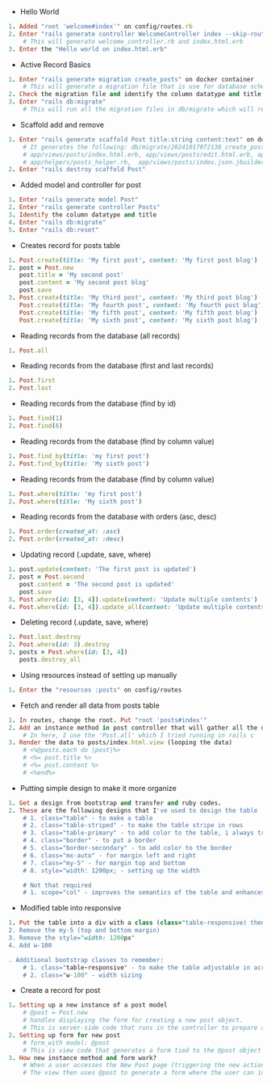* Hello World
```ruby =
1. Added "root 'welcome#index'" on config/routes.rb
2. Enter "rails generate controller WelcomeController index --skip-routes --no-test-framework" on /usr/src/app which is the docker container
    # This will generate welcome_controller.rb and index.html.erb
3. Enter the "Hello world on index.html.erb"
```

* Active Record Basics
```ruby =
1. Enter "rails generate migration create_posts" on docker container
    # This will generate a migration file that is use for database schema
2. Check the migration file and identify the column datatype and title
3. Enter "rails db:migrate"
    # This will run all the migration files in db/migrate which will reflect in the db/schema
```

* Scaffold add and remove
```ruby = 
1. Enter "rails generate scaffold Post title:string content:text" on docker container
    # It generates the following: db/migrate/20241017072138_create_posts.rb, app/models/post.rb,  app/controllers/posts_controller.rb,
    # app/views/posts/index.html.erb, app/views/posts/edit.html.erb, app/views/posts/show.html.erb, app/views/posts/new.html.erb, app/views/posts/_form.html.erb, app/views/posts/_post.html.erb
    # app/helpers/posts_helper.rb,  app/views/posts/index.json.jbuilder, app/views/posts/show.json.jbuilder, app/views/posts/_post.json.jbuilder
2. Enter "rails destroy scaffold Post"
```

* Added model and controller for post
```ruby =
1. Enter "rails generate model Post"
2. Enter "rails generate controller Posts"
3. Identify the column datatype and title
4. Enter "rails db:migrate"
5. Enter "rails db:reset"
```

* Creates record for posts table
```ruby =
1. Post.create(title: 'My first post', content: 'My first post blog')
2. post = Post.new                      
   post.title = 'My second post'           
   post.content = 'My second post blog'
   post.save 
3. Post.create(title: 'My third post', content: 'My third post blog')
   Post.create(title: 'My fourth post', content: 'My fourth post blog')
   Post.create(title: 'My fifth post', content: 'My fifth post blog')
   Post.create(title: 'My sixth post', content: 'My sixth post blog')
```

* Reading records from the database (all records)
```ruby =
1. Post.all
```

* Reading records from the database (first and last records)
```ruby =
1. Post.first
2. Post.last
```

* Reading records from the database (find by id)
```ruby =
1. Post.find(1)
2. Post.find(6)
```

* Reading records from the database (find by column value)
```ruby =
1. Post.find_by(title: 'my first post')
2. Post.find_by(title: 'My sixth post')
```

* Reading records from the database (find by column value)
```ruby =
1. Post.where(title: 'my first post')
2. Post.where(title: 'My sixth post')
```

* Reading records from the database with orders (asc, desc)
```ruby =
1. Post.order(created_at: :asc)
2. Post.order(created_at: :desc)
```

* Updating record (.update, save, where)
```ruby =
1. post.update(content: 'The first post is updated') 
2. post = Post.second
   post.content = 'The second post is updated'
   post.save
3. Post.where(id: [3, 4]).update(content: 'Update multiple contents')
4. Post.where(id: [3, 4]).update_all(content: 'Update multiple contents with update_all')
```

* Deleting record (.update, save, where)
```ruby =
1. Post.last.destroy
2. Post.where(id: 3).destroy
3. posts = Post.where(id: [3, 4])
   posts.destroy_all
```

* Using resources instead of setting up manually
```ruby =
1. Enter the "resources :posts" on config/routes
```

* Fetch and render all data from posts table
```ruby =
1. In routes, change the root. Put "root 'posts#index'"
2. Add an instance method in post controller that will gather all the data.
    # In here, I use the 'Post.all' which I tried running in rails c
3. Render the data to posts/index.html.view (looping the data)
    # <%@posts.each do |post|%>
    # <%= post.title %>
    # <%= post.content %>
    # <%end%>
```

* Putting simple design to make it more organize
```ruby =
1. Get a design from bootstrap and transfer and ruby codes.
2. These are the following designs that I've used to design the table
    # 1. class="table" - to make a table
    # 2. class="table-striped" - to make the table stripe in rows
    # 3. class="table-primary" - to add color to the table, i always tried putting it in each rows that worked
    # 4. class="border" - to put a border
    # 5. class="border-secondary" - to add color to the border
    # 6. class="mx-auto" - for margin left and right
    # 7. class="my-5" - for margin top and bottom
    # 8. style="width: 1200px; - setting up the width

    # Not that required
    # 1. scope="col" - improves the semantics of the table and enhances accessibility by clearly identifying column headers.
```

* Modified table into responsive
```ruby =
1. Put the table into a div with a class (class="table-responsive) then add the margin (m-5)
2. Remove the my-5 (top and bottom margin)
3. Remove the style="width: 1200px"
4. Add w-100

. Additional bootstrap classes to remember:
    # 1. class="table-responsive" - to make the table adjustable in accordance to screen size
    # 2. class="w-100" - width sizing
```

* Create a record for post
```ruby =
1. Setting up a new instance of a post model 
    # @post = Post.new
    # handles displaying the form for creating a new post object.
    # This is server-side code that runs in the controller to prepare a new Post object for the view.
2. Setting up form for new post
    # form_with model: @post 
    # This is view code that generates a form tied to the @post object for the user to fill out.
3. How new instance method and form work?
    # When a user accesses the New Post page (triggering the new action), the controller creates a new Post instance and assigns it to @post.
    # The view then uses @post to generate a form where the user can input the title and content for the new post.
```